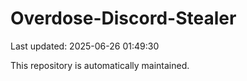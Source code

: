 # Overdose-Discord-Stealer

Last updated: 2025-06-26 01:49:30

This repository is automatically maintained.
